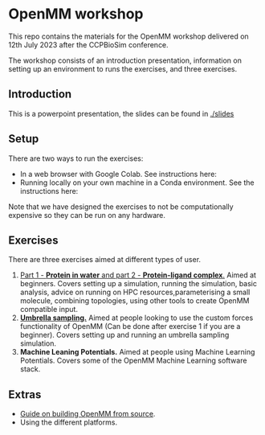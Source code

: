 # OpenMM workshop

This repo contains the materials for the OpenMM workshop delivered on 12th July 2023 after the CCPBioSim conference.


The workshop consists of an introduction presentation, information on setting up an environment to runs the exercises, and three exercises.

## Introduction
This is a powerpoint presentation, the slides can be found in [./slides](./slides)


## Setup
There are two ways to run the exercises:
- In a web browser with Google Colab. See instructions here:
- Running locally on your own machine in a Conda environment. See the instructions here:

Note that we have designed the exercises to not be computationally expensive so they can be run on any hardware.


## Exercises
There are three exercises aimed at different types of user.
1. [Part 1 - **Protein in water** and part 2 - **Protein-ligand complex**.](./exercise_1/) Aimed at beginners. Covers setting up a simulation, running the simulation, basic analysis, advice on running on HPC resources,parameterising a small molecule, combining topologies, using other tools to create OpenMM compatible input.
2. [**Umbrella sampling.**](./exercise_2/) Aimed at people looking to use the custom forces functionality of OpenMM (Can be done after exercise 1 if you are a beginner). Covers setting up and running an umbrella sampling simulation.
3. **Machine Leaning Potentials.** Aimed at people using Machine Learning Potentials. Covers some of the OpenMM Machine Learning software stack.

## Extras
- [Guide on building OpenMM from source](./extra/compile_openmm.ipynb).
- Using the different platforms.